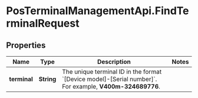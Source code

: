 # PosTerminalManagementApi.FindTerminalRequest

## Properties

Name | Type | Description | Notes
------------ | ------------- | ------------- | -------------
**terminal** | **String** | The unique terminal ID in the format &#x60;[Device model]-[Serial number]&#x60;.   For example, **V400m-324689776**. | 


